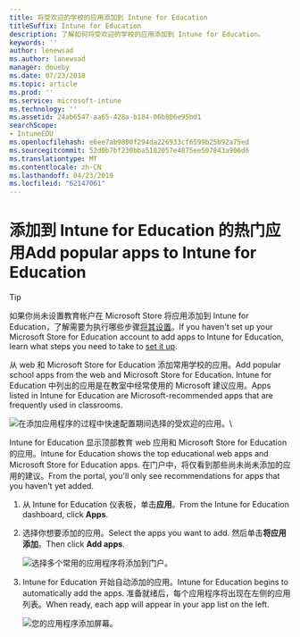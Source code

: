 ```yaml
---
title: 将受欢迎的学校的应用添加到 Intune for Education
titleSuffix: Intune for Education
description: 了解如何将受欢迎的学校的应用添加到 Intune for Education。
keywords: ''
author: lenewsad
ms.author: lanewsad
manager: doueby
ms.date: 07/23/2018
ms.topic: article
ms.prod: ''
ms.service: microsoft-intune
ms.technology: ''
ms.assetid: 24ab6547-aa65-428a-b184-06b806e95bd1
searchScope:
- IntuneEDU
ms.openlocfilehash: e6ee7ab9800f294da226933cf6599b25b92a75ed
ms.sourcegitcommit: 52d0b7bf230bba5182057e4875ee507843a906d6
ms.translationtype: MT
ms.contentlocale: zh-CN
ms.lasthandoff: 04/23/2019
ms.locfileid: "62147061"
---
```

# <a name="add-popular-apps-to-intune-for-education"></a><span data-ttu-id="9466e-103">添加到 Intune for Education 的热门应用</span><span class="sxs-lookup"><span data-stu-id="9466e-103">Add popular apps to Intune for Education</span></span>  

> [!TIP]
> <span data-ttu-id="9466e-104">如果你尚未设置教育帐户在 Microsoft Store 将应用添加到 Intune for Education，了解需要为执行哪些步骤[将其设置](acquire-store-apps.md)。</span><span class="sxs-lookup"><span data-stu-id="9466e-104">If you haven't set up your Microsoft Store for Education account to add apps to Intune for Education, learn what steps you need to take to [set it up](acquire-store-apps.md).</span></span>  

<span data-ttu-id="9466e-105">从 web 和 Microsoft Store for Education 添加常用学校的应用。</span><span class="sxs-lookup"><span data-stu-id="9466e-105">Add popular school apps from the web and Microsoft Store for Education.</span></span> <span data-ttu-id="9466e-106">Intune for Education 中列出的应用是在教室中经常使用的 Microsoft 建议应用。</span><span class="sxs-lookup"><span data-stu-id="9466e-106">Apps listed in Intune for Education are Microsoft-recommended apps that are frequently used in classrooms.</span></span> 

  ![在添加应用程序的过程中快速配置期间选择的受欢迎的应用。](./media/apps-005-popular-apps.png)\

<span data-ttu-id="9466e-108">Intune for Education 显示顶部教育 web 应用和 Microsoft Store for Education 的应用。</span><span class="sxs-lookup"><span data-stu-id="9466e-108">Intune for Education shows the top educational web apps and Microsoft Store for Education apps.</span></span> <span data-ttu-id="9466e-109">在门户中，将仅看到那些尚未尚未添加的应用的建议。</span><span class="sxs-lookup"><span data-stu-id="9466e-109">From the portal, you'll only see recommendations for apps that you haven't yet added.</span></span>  

1. <span data-ttu-id="9466e-110">从 Intune for Education 仪表板，单击**应用**。</span><span class="sxs-lookup"><span data-stu-id="9466e-110">From the Intune for Education dashboard, click **Apps**.</span></span>
2. <span data-ttu-id="9466e-111">选择你想要添加的应用。</span><span class="sxs-lookup"><span data-stu-id="9466e-111">Select the apps you want to add.</span></span> <span data-ttu-id="9466e-112">然后单击**将应用添加**。</span><span class="sxs-lookup"><span data-stu-id="9466e-112">Then click **Add apps**.</span></span>  

   ![选择多个常用的应用程序将添加到门户。](./media/apps-007-select-multiple-popular-apps.png)  

3. <span data-ttu-id="9466e-114">Intune for Education 开始自动添加的应用。</span><span class="sxs-lookup"><span data-stu-id="9466e-114">Intune for Education begins to automatically add the apps.</span></span> <span data-ttu-id="9466e-115">准备就绪后，每个应用程序将出现在左侧的应用列表。</span><span class="sxs-lookup"><span data-stu-id="9466e-115">When ready, each app will appear in your app list on the left.</span></span>   

   ![您的应用程序添加屏幕。](./media/apps-008-your-popular-apps-are-being-added.png)   
